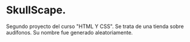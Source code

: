 # SkullScape.
 Segundo proyecto del curso "HTML Y CSS". Se trata de una tienda sobre audífonos. Su nombre fue generado aleatoriamente.